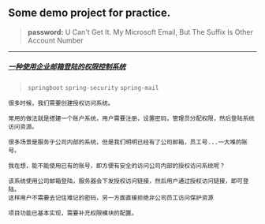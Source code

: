 ## Some demo project for practice.

> **password:** U Can't Get It. My Microsoft Email, But The Suffix Is Other Account Number

---

##### [一种使用企业邮箱登陆的权限控制系统](https://github.com/meacial/project-practice/blob/master/springboot-sec-with-email/springboot-security-with-email.zip)
> `springboot` `spring-security` `spring-mail`
```
很多时候，我们需要创建授权访问系统。

常用的做法就是搭建一个账户系统，用户需要注册，设置密码，管理员分配权限，然后登陆系统访问资源。

很多场景是服务于公司内部的系统，但是我们明明已经有了公司邮箱，员工号...一大堆的账号。

我在想，能不能使用已有的账号，即方便有安全的访问公司内部的授权访问系统呢？

该系统使用公司邮箱登陆，服务器会下发授权访问链接，然后用户通过授权访问链接，即可登陆。
这样用户不需要去记住难记的密码，另一方面直接拒绝非公司员工访问保护资源

项目功能已基本实现，需要补充权限模块的配置。

```

